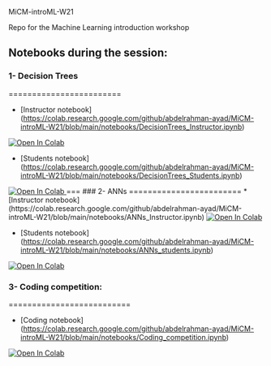 MiCM-introML-W21

Repo for the Machine Learning introduction workshop

##  Notebooks during the session: 

### 1- Decision Trees
========================
* [Instructor notebook] (https://colab.research.google.com/github/abdelrahman-ayad/MiCM-introML-W21/blob/main/notebooks/DecisionTrees_Instructor.ipynb)
<a href="https://colab.research.google.com/github/abdelrahman-ayad/MiCM-introML-W21/blob/main/notebooks/DecisionTrees_Instructor.ipynb">
  <img src="https://colab.research.google.com/assets/colab-badge.svg" alt="Open In Colab"/>
</a>

* [Students notebook] (https://colab.research.google.com/github/abdelrahman-ayad/MiCM-introML-W21/blob/main/notebooks/DecisionTrees_Students.ipynb)
<a href="https://colab.research.google.com/github/abdelrahman-ayad/MiCM-introML-W21/blob/main/notebooks/DecisionTrees_Students.ipynb">
  <img src="https://colab.research.google.com/assets/colab-badge.svg" alt="Open In Colab"/>
</a>
===
### 2- ANNs
========================
*   [Instructor notebook] (https://colab.research.google.com/github/abdelrahman-ayad/MiCM-introML-W21/blob/main/notebooks/ANNs_Instructor.ipynb)
<a href="https://colab.research.google.com/github/abdelrahman-ayad/MiCM-introML-W21/blob/main/notebooks/ANNs_Instructor.ipynb">
  <img src="https://colab.research.google.com/assets/colab-badge.svg" alt="Open In Colab"/>
</a>

*  [Students notebook] (https://colab.research.google.com/github/abdelrahman-ayad/MiCM-introML-W21/blob/main/notebooks/ANNs_students.ipynb)
<a href="https://colab.research.google.com/github/abdelrahman-ayad/MiCM-introML-W21/blob/main/notebooks/ANNs_students.ipynb">
  <img src="https://colab.research.google.com/assets/colab-badge.svg" alt="Open In Colab"/>
</a>

### 3- Coding competition: 
==========================
*  [Coding notebook] (https://colab.research.google.com/github/abdelrahman-ayad/MiCM-introML-W21/blob/main/notebooks/Coding_competition.ipynb)
  <a href="https://colab.research.google.com/github/abdelrahman-ayad/MiCM-introML-W21/blob/main/notebooks/Coding_competition.ipynb">
  <img src="https://colab.research.google.com/assets/colab-badge.svg" alt="Open In Colab"/>
</a>


